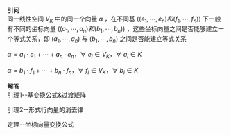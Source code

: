 **引问**    
同一线性空间 $V_K$ 中的同一个向量 $\alpha$ ，在不同基 $((e_1,\cdots,e_n)和(f_1,\cdots,f_n))$ 下一般有不同的坐标向量 $((a_1,\cdots,a_n)和(b_1,\cdots,b_n))$ ，这些坐标向量之间是否能够建立一个等式关系，即 $(a_1,\cdots,a_n)$ 与 $(b_1,\cdots,b_n)$ 之间是否能建立等式关系    
    
 $\alpha=a_1\cdot e_1+\cdots+a_n\cdot e_n，    
\forall\ e_i\in V_K，\forall\ a_i\in K$     
    
 $\alpha=b_1\cdot f_1+\cdots+b_n\cdot f_n，    
\forall\ f_i\in V_K，\forall\ b_i\in K$     
    
**解答**    
引理1--基变换公式&过渡矩阵    
    
引理2--形式行向量的消去律    
    
定理--坐标向量变换公式    
